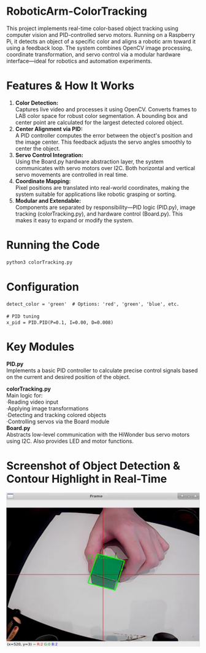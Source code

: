 # RoboticArm-ColorTracking
This project implements real-time color-based object tracking using computer vision and PID-controlled servo motors. Running on a Raspberry Pi, it detects an object of a specific color and aligns a robotic arm toward it using a feedback loop. The system combines OpenCV image processing, coordinate transformation, and servo control via a modular hardware interface—ideal for robotics and automation experiments.
# Features & How It Works
1. **Color Detection:**<br>
Captures live video and processes it using OpenCV. Converts frames to LAB color space for robust color segmentation. A bounding box and center point are calculated for the largest detected colored object.<br>
2. **Center Alignment via PID:**<br>
A PID controller computes the error between the object's position and the image center. This feedback adjusts the servo angles smoothly to center the object.<br>
3. **Servo Control Integration:**<br>
Using the Board.py hardware abstraction layer, the system communicates with servo motors over I2C. Both horizontal and vertical servo movements are controlled in real time.<br>
4. **Coordinate Mapping:**<br>
Pixel positions are translated into real-world coordinates, making the system suitable for applications like robotic grasping or sorting.<br>
5. **Modular and Extendable:**<br>
Components are separated by responsibility—PID logic (PID.py), image tracking (colorTracking.py), and hardware control (Board.py). This makes it easy to expand or modify the system.
# Running the Code
```bash
python3 colorTracking.py
```
# Configuration
```python3
detect_color = 'green'  # Options: 'red', 'green', 'blue', etc.

# PID tuning
x_pid = PID.PID(P=0.1, I=0.00, D=0.008)
```
# Key Modules
**PID.py**<br>
Implements a basic PID controller to calculate precise control signals based on the current and desired position of the object.<br>

**colorTracking.py**<br>
Main logic for:<br>
·Reading video input<br>
·Applying image transformations<br>
·Detecting and tracking colored objects<br>
·Controlling servos via the Board module<br>
**Board.py**<br>
Abstracts low-level communication with the HiWonder bus servo motors using I2C. Also provides LED and motor functions.<br>
# Screenshot of Object Detection & Contour Highlight in Real-Time
![Demo Screenshot](pic/frame.jpg)
